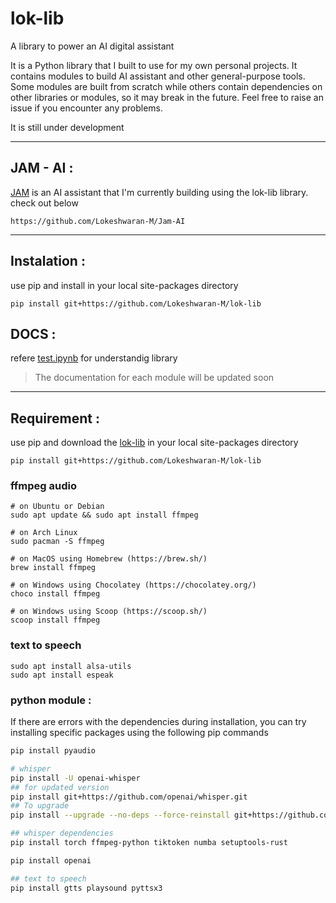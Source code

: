 
# lok-lib

A library to power an AI digital assistant

It is a Python library that I built to use for my own personal projects. It contains modules to build AI assistant and other general-purpose tools. Some modules are built from scratch while others contain dependencies on other libraries or modules, so it may break in the future. Feel free to raise an issue if you encounter any problems. 

It is still under development

---

## JAM - AI :

[JAM](https://github.com/Lokeshwaran-M/Jam-AI) is an AI assistant that I'm currently building using the lok-lib library. check out below

```
https://github.com/Lokeshwaran-M/Jam-AI
```
---

## Instalation :

use pip and install in your local site-packages directory

```
pip install git+https://github.com/Lokeshwaran-M/lok-lib
```


## DOCS :

refere [test.ipynb](test.ipynb) for understandig library

> The documentation for each module will be updated soon

---

## Requirement :

use pip and download the [lok-lib](https://github.com/Lokeshwaran-M/lok-lib) in your local site-packages directory

```
pip install git+https://github.com/Lokeshwaran-M/lok-lib
```
### ffmpeg audio 

```
# on Ubuntu or Debian
sudo apt update && sudo apt install ffmpeg

# on Arch Linux
sudo pacman -S ffmpeg

# on MacOS using Homebrew (https://brew.sh/)
brew install ffmpeg

# on Windows using Chocolatey (https://chocolatey.org/)
choco install ffmpeg

# on Windows using Scoop (https://scoop.sh/)
scoop install ffmpeg
```

### text to speech

```
sudo apt install alsa-utils
sudo apt install espeak
```
### python module :

If there are errors with the dependencies during installation, you can try installing specific packages using the following pip commands

```bash
pip install pyaudio

# whisper
pip install -U openai-whisper
## for updated version
pip install git+https://github.com/openai/whisper.git 
## To upgrade 
pip install --upgrade --no-deps --force-reinstall git+https://github.com/openai/whisper.git

## whisper dependencies
pip install torch ffmpeg-python tiktoken numba setuptools-rust

pip install openai

## text to speech
pip install gtts playsound pyttsx3

```


